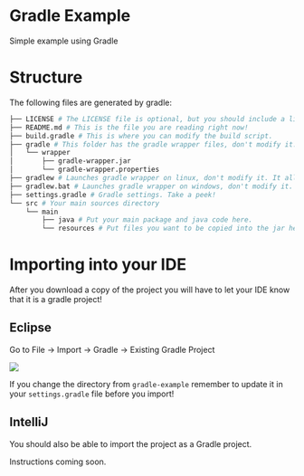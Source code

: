 # Gradle Example
Simple example using Gradle

# Structure
The following files are generated by gradle:

```bash
├── LICENSE # The LICENSE file is optional, but you should include a license with your project!
├── README.md # This is the file you are reading right now!
├── build.gradle # This is where you can modify the build script.
├── gradle # This folder has the gradle wrapper files, don't modify it. It allows using gradle without installing it.
│   └── wrapper
│       ├── gradle-wrapper.jar
│       └── gradle-wrapper.properties
├── gradlew # Launches gradle wrapper on linux, don't modify it. It allows using gradle without installing it.
├── gradlew.bat # Launches gradle wrapper on windows, don't modify it. It allows using gradle without installing it.
├── settings.gradle # Gradle settings. Take a peek! 
└── src # Your main sources directory
    └── main
        ├── java # Put your main package and java code here.
        └── resources # Put files you want to be copied into the jar here (like plugin.yml).
 ```
 
# Importing into your IDE
 
After you download a copy of the project you will have to let your IDE know that it is a gradle project! 

## Eclipse

Go to File -> Import -> Gradle -> Existing Gradle Project
 
![](https://media.giphy.com/media/3ov9jUtH9W8mYowCc0/giphy.gif)

If you change the directory from `gradle-example` remember to update it in your `settings.gradle` file before you import!

## IntelliJ

You should also be able to import the project as a Gradle project. 

Instructions coming soon. 

